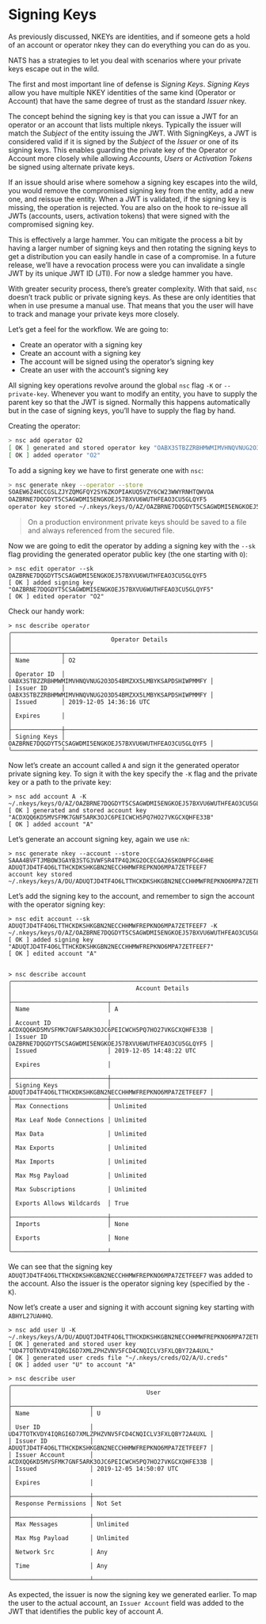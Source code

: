 # Signing Keys

As previously discussed, NKEYs are identities, and if someone gets a hold of an account or operator nkey they can do everything you can do as you.

NATS has a strategies to let you deal with scenarios where your private keys escape out in the wild.

The first and most important line of defense is _Signing Keys_. _Signing Keys_ allow you have multiple NKEY identities of the same kind \(Operator or Account\) that have the same degree of trust as the standard _Issuer_ nkey.

The concept behind the signing key is that you can issue a JWT for an operator or an account that lists multiple nkeys. Typically the issuer will match the _Subject_ of the entity issuing the JWT. With SigningKeys, a JWT is considered valid if it is signed by the _Subject_ of the _Issuer_ or one of its signing keys. This enables guarding the private key of the Operator or Account more closely while allowing _Accounts_, _Users_ or _Activation Tokens_ be signed using alternate private keys.

If an issue should arise where somehow a signing key escapes into the wild, you would remove the compromised signing key from the entity, add a new one, and reissue the entity. When a JWT is validated, if the signing key is missing, the operation is rejected. You are also on the hook to re-issue all JWTs \(accounts, users, activation tokens\) that were signed with the compromised signing key.

This is effectively a large hammer. You can mitigate the process a bit by having a larger number of signing keys and then rotating the signing keys to get a distribution you can easily handle in case of a compromise. In a future release, we’ll have a revocation process were you can invalidate a single JWT by its unique JWT ID \(JTI\). For now a sledge hammer you have.

With greater security process, there’s greater complexity. With that said, `nsc` doesn’t track public or private signing keys. As these are only identities that when in use presume a manual use. That means that you the user will have to track and manage your private keys more closely.

Let’s get a feel for the workflow. We are going to:

* Create an operator with a signing key
* Create an account with a signing key
* The account will be signed using the operator’s signing key
* Create an user with the account’s signing key

All signing key operations revolve around the global `nsc` flag `-K` or `--private-key`. Whenever you want to modify an entity, you have to supply the parent key so that the JWT is signed. Normally this happens automatically but in the case of signing keys, you’ll have to supply the flag by hand.

Creating the operator:

```bash
> nsc add operator O2
[ OK ] generated and stored operator key "OABX3STBZZRBHMWMIMVHNQVNUG2O3D54BMZXX5LMBYKSAPDSHIWPMMFY"
[ OK ] added operator "O2"
```

To add a signing key we have to first generate one with `nsc`:

```bash
> nsc generate nkey --operator --store
SOAEW6Z4HCCGSLZJYZQMGFQY2SY6ZKOPIAKUQ5VZY6CW23WWYRNHTQWVOA
OAZBRNE7DQGDYT5CSAGWDMI5ENGKOEJ57BXVU6WUTHFEAO3CU5GLQYF5
operator key stored ~/.nkeys/keys/O/AZ/OAZBRNE7DQGDYT5CSAGWDMI5ENGKOEJ57BXVU6WUTHFEAO3CU5GLQYF5.nk
```

> On a production environment private keys should be saved to a file and always referenced from the secured file.

Now we are going to edit the operator by adding a signing key with the `--sk` flag providing the generated operator public key \(the one starting with `O`\):

```text
> nsc edit operator --sk OAZBRNE7DQGDYT5CSAGWDMI5ENGKOEJ57BXVU6WUTHFEAO3CU5GLQYF5
[ OK ] added signing key "OAZBRNE7DQGDYT5CSAGWDMI5ENGKOEJ57BXVU6WUTHFEAO3CU5GLQYF5"
[ OK ] edited operator "O2"
```

Check our handy work:

```text
> nsc describe operator
╭─────────────────────────────────────────────────────────────────────────╮
│                            Operator Details                             │
├──────────────┬──────────────────────────────────────────────────────────┤
│ Name         │ O2                                                       │
│ Operator ID  │ OABX3STBZZRBHMWMIMVHNQVNUG2O3D54BMZXX5LMBYKSAPDSHIWPMMFY │
│ Issuer ID    │ OABX3STBZZRBHMWMIMVHNQVNUG2O3D54BMZXX5LMBYKSAPDSHIWPMMFY │
│ Issued       │ 2019-12-05 14:36:16 UTC                                  │
│ Expires      │                                                          │
├──────────────┼──────────────────────────────────────────────────────────┤
│ Signing Keys │ OAZBRNE7DQGDYT5CSAGWDMI5ENGKOEJ57BXVU6WUTHFEAO3CU5GLQYF5 │
╰──────────────┴──────────────────────────────────────────────────────────╯
```

Now let’s create an account called `A` and sign it the generated operator private signing key. To sign it with the key specify the `-K` flag and the private key or a path to the private key:

```text
> nsc add account A -K ~/.nkeys/keys/O/AZ/OAZBRNE7DQGDYT5CSAGWDMI5ENGKOEJ57BXVU6WUTHFEAO3CU5GLQYF5.nk 
[ OK ] generated and stored account key "ACDXQQ6KD5MVSFMK7GNF5ARK3OJC6PEICWCH5PQ7HO27VKGCXQHFE33B"
[ OK ] added account "A"
```

Let’s generate an account signing key, again we use `nk`:

```text
> nsc generate nkey --account --store 
SAAA4BVFTJMBOW3GAYB3STG3VWFSR4TP4QJKG2OCECGA26SKONPFGC4HHE
ADUQTJD4TF4O6LTTHCKDKSHKGBN2NECCHHMWFREPKNO6MPA7ZETFEEF7
account key stored ~/.nkeys/keys/A/DU/ADUQTJD4TF4O6LTTHCKDKSHKGBN2NECCHHMWFREPKNO6MPA7ZETFEEF7.nk
```

Let’s add the signing key to the account, and remember to sign the account with the operator signing key:

```text
> nsc edit account --sk ADUQTJD4TF4O6LTTHCKDKSHKGBN2NECCHHMWFREPKNO6MPA7ZETFEEF7 -K ~/.nkeys/keys/O/AZ/OAZBRNE7DQGDYT5CSAGWDMI5ENGKOEJ57BXVU6WUTHFEAO3CU5GLQYF5.nk 
[ OK ] added signing key "ADUQTJD4TF4O6LTTHCKDKSHKGBN2NECCHHMWFREPKNO6MPA7ZETFEEF7"
[ OK ] edited account "A"


> nsc describe account 
╭──────────────────────────────────────────────────────────────────────────────────────╮
│                                   Account Details                                    │
├───────────────────────────┬──────────────────────────────────────────────────────────┤
│ Name                      │ A                                                        │
│ Account ID                │ ACDXQQ6KD5MVSFMK7GNF5ARK3OJC6PEICWCH5PQ7HO27VKGCXQHFE33B │
│ Issuer ID                 │ OAZBRNE7DQGDYT5CSAGWDMI5ENGKOEJ57BXVU6WUTHFEAO3CU5GLQYF5 │
│ Issued                    │ 2019-12-05 14:48:22 UTC                                  │
│ Expires                   │                                                          │
├───────────────────────────┼──────────────────────────────────────────────────────────┤
│ Signing Keys              │ ADUQTJD4TF4O6LTTHCKDKSHKGBN2NECCHHMWFREPKNO6MPA7ZETFEEF7 │
├───────────────────────────┼──────────────────────────────────────────────────────────┤
│ Max Connections           │ Unlimited                                                │
│ Max Leaf Node Connections │ Unlimited                                                │
│ Max Data                  │ Unlimited                                                │
│ Max Exports               │ Unlimited                                                │
│ Max Imports               │ Unlimited                                                │
│ Max Msg Payload           │ Unlimited                                                │
│ Max Subscriptions         │ Unlimited                                                │
│ Exports Allows Wildcards  │ True                                                     │
├───────────────────────────┼──────────────────────────────────────────────────────────┤
│ Imports                   │ None                                                     │
│ Exports                   │ None                                                     │
╰───────────────────────────┴──────────────────────────────────────────────────────────╯
```

We can see that the signing key `ADUQTJD4TF4O6LTTHCKDKSHKGBN2NECCHHMWFREPKNO6MPA7ZETFEEF7` was added to the account. Also the issuer is the operator signing key \(specified by the `-K`\).

Now let’s create a user and signing it with account signing key starting with `ABHYL27UAHHQ`.

```text
> nsc add user U -K ~/.nkeys/keys/A/DU/ADUQTJD4TF4O6LTTHCKDKSHKGBN2NECCHHMWFREPKNO6MPA7ZETFEEF7.nk
[ OK ] generated and stored user key "UD47TOTKVDY4IQRGI6D7XMLZPHZVNV5FCD4CNQICLV3FXLQBY72A4UXL"
[ OK ] generated user creds file "~/.nkeys/creds/O2/A/U.creds"
[ OK ] added user "U" to account "A"

> nsc describe user
╭─────────────────────────────────────────────────────────────────────────────────╮
│                                      User                                       │
├──────────────────────┬──────────────────────────────────────────────────────────┤
│ Name                 │ U                                                        │
│ User ID              │ UD47TOTKVDY4IQRGI6D7XMLZPHZVNV5FCD4CNQICLV3FXLQBY72A4UXL │
│ Issuer ID            │ ADUQTJD4TF4O6LTTHCKDKSHKGBN2NECCHHMWFREPKNO6MPA7ZETFEEF7 │
│ Issuer Account       │ ACDXQQ6KD5MVSFMK7GNF5ARK3OJC6PEICWCH5PQ7HO27VKGCXQHFE33B │
│ Issued               │ 2019-12-05 14:50:07 UTC                                  │
│ Expires              │                                                          │
├──────────────────────┼──────────────────────────────────────────────────────────┤
│ Response Permissions │ Not Set                                                  │
├──────────────────────┼──────────────────────────────────────────────────────────┤
│ Max Messages         │ Unlimited                                                │
│ Max Msg Payload      │ Unlimited                                                │
│ Network Src          │ Any                                                      │
│ Time                 │ Any                                                      │
╰──────────────────────┴──────────────────────────────────────────────────────────╯
```

As expected, the issuer is now the signing key we generated earlier. To map the user to the actual account, an `Issuer Account` field was added to the JWT that identifies the public key of account _A_.

